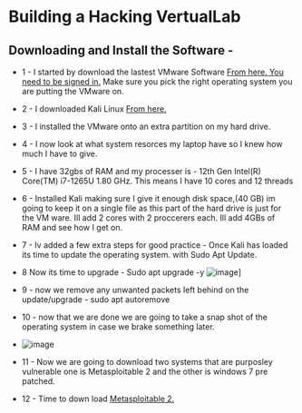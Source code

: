 # Building a Hacking VertualLab
## Downloading and Install the Software - 

- 1 - I started by download the lastest VMware Software <a href="https://support.broadcom.com/group/ecx/productdownloads?subfamily=VMware%20Workstation%20Pro">From here. You need to be signed in.</a> Make sure you pick the right operating system you are putting the VMware on. 
- 2 - I downloaded Kali Linux <a href="https://www.kali.org/get-kali/#kali-installer-images">From here.</a>
- 3 - I installed the VMware onto an extra partition on my hard drive.
- 4 - I now look at what system resorces my laptop have so I knew how much I have to give.
- 5 - I have 32gbs of RAM and my processer is - 12th Gen Intel(R) Core(TM) i7-1265U   1.80 GHz. This means I have 10 cores and 12 threads
- 6 - Installed Kali making sure I give it enough disk space,(40 GB) im going to keep it on a single file as this part of the hard drive is just for the VM ware. Ill add 2 cores with 2 proccerers each. Ill add 4GBs of RAM and see how I get on.
- 7 - Iv added a few extra steps for good practice - Once Kali has loaded its time to update the operating system. with Sudo Apt Update.
- 8 Now its time to upgrade - Sudo apt upgrade -y
![image](https://github.com/user-attachments/assets/9abc75b4-3ffb-4a78-a1a9-da40249d10b8)]
- 9 - now we remove any unwanted packets left behind on the update/upgrade - sudo apt autoremove
- 10 - now that we are done we are going to take a snap shot of the operating system in case we brake something later.
- ![image](https://github.com/user-attachments/assets/c63d77f8-f2ec-45b2-9a63-171c95a262fa)

- 11 - Now we are going to download two systems that are purposley vulnerable one is Metasploitable 2 and the other is windows 7 pre patched. 
- 12 - Time to down load <a href="https://sourceforge.net/projects/Metasploitable/">Metasploitable 2.</a>




